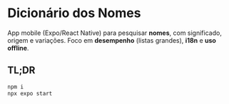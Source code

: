 # Dicionário dos Nomes


App mobile (Expo/React Native) para pesquisar **nomes**, com significado, origem e variações. Foco em **desempenho** (listas grandes), **i18n** e **uso offline**.


## TL;DR
```bash
npm i
npx expo start